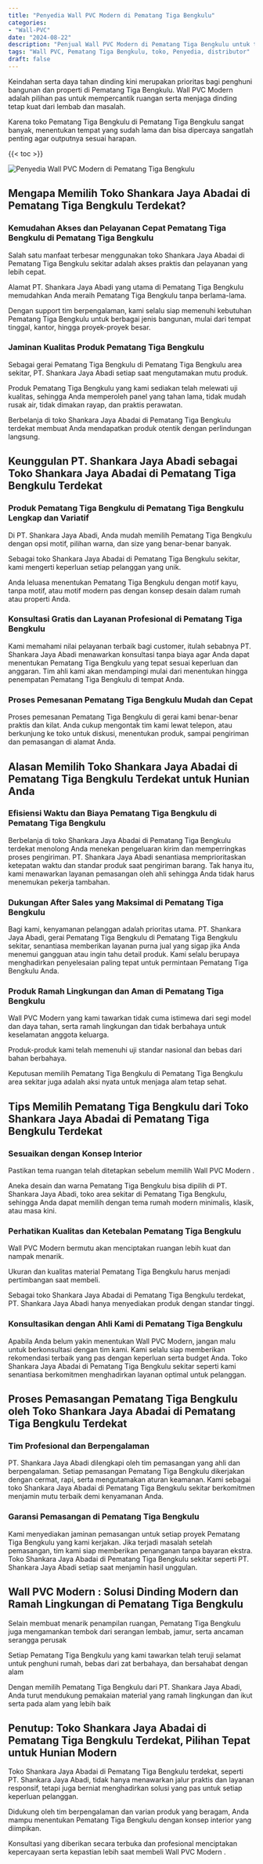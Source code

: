 ```yaml
---
title: "Penyedia Wall PVC Modern di Pematang Tiga Bengkulu"
categories: 
- "Wall-PVC"
date: "2024-08-22"
description: "Penjual Wall PVC Modern di Pematang Tiga Bengkulu untuk tempat tinggal, kantor, dan toko. Produk terbaik, beragam motif, pilihan warna menarik, beserta jasa instalasi oleh tim ahli dan garansi resmi!|Layanan penjualan Wall PVC Modern di Pematang Tiga Bengkulu untuk keperluan hunian, office, maupun ritel, dengan panel terbaik dan instalasi oleh teknisi berpengalaman dan kepastian resmi.|Alternatif Wall PVC Modern di Pematang Tiga Bengkulu yang terpercaya bagi rumah, perkantoran, dan ritel, dengan panel terbaik dan penempatan oleh tenaga ahli profesional serta garansi resmi.|Distribusi Wall PVC Modern di Pematang Tiga Bengkulu untuk tempat tinggal, kantor, dan ritel, dengan panel berkualitas dan instalasi ditangani oleh teknisi profesional, dilengkapi dengan kepastian resmi.}"
tags: "Wall PVC, Pematang Tiga Bengkulu, toko, Penyedia, distributor"
draft: false
---
```


Keindahan serta daya tahan dinding kini merupakan prioritas bagi penghuni bangunan dan properti di Pematang Tiga Bengkulu.  Wall PVC Modern  adalah pilihan pas untuk mempercantik ruangan serta menjaga dinding tetap kuat dari lembab dan masalah.

Karena toko Pematang Tiga Bengkulu di Pematang Tiga Bengkulu sangat banyak, menentukan tempat yang sudah lama dan bisa dipercaya sangatlah penting agar outputnya sesuai harapan.

{{< toc >}}

![Penyedia Wall PVC Modern di Pematang Tiga Bengkulu](/images/Wall-PVC/Penyedia-Wall-PVC-Modern-di-Pematang-Tiga-Bengkulu.png)


## Mengapa Memilih Toko Shankara Jaya Abadai di Pematang Tiga Bengkulu Terdekat?

### Kemudahan Akses dan Pelayanan Cepat Pematang Tiga Bengkulu di Pematang Tiga Bengkulu

Salah satu manfaat terbesar menggunakan toko Shankara Jaya Abadai di Pematang Tiga Bengkulu sekitar adalah akses praktis dan pelayanan yang lebih cepat.

Alamat PT. Shankara Jaya Abadi yang utama di Pematang Tiga Bengkulu memudahkan Anda meraih Pematang Tiga Bengkulu tanpa berlama-lama.

Dengan support tim berpengalaman, kami selalu siap memenuhi kebutuhan Pematang Tiga Bengkulu untuk berbagai jenis bangunan, mulai dari tempat tinggal, kantor, hingga proyek-proyek besar.

### Jaminan Kualitas Produk Pematang Tiga Bengkulu

Sebagai gerai Pematang Tiga Bengkulu di Pematang Tiga Bengkulu area sekitar, PT. Shankara Jaya Abadi setiap saat mengutamakan mutu produk.

Produk Pematang Tiga Bengkulu yang kami sediakan telah melewati uji kualitas, sehingga Anda memperoleh panel yang tahan lama, tidak mudah rusak air, tidak dimakan rayap, dan praktis perawatan.

Berbelanja di toko Shankara Jaya Abadai di Pematang Tiga Bengkulu terdekat membuat Anda mendapatkan produk otentik dengan perlindungan langsung.

## Keunggulan PT. Shankara Jaya Abadi sebagai Toko Shankara Jaya Abadai di Pematang Tiga Bengkulu Terdekat

### Produk Pematang Tiga Bengkulu di Pematang Tiga Bengkulu Lengkap dan Variatif

Di PT. Shankara Jaya Abadi, Anda mudah memilih Pematang Tiga Bengkulu dengan opsi motif, pilihan warna, dan size yang benar-benar banyak.

Sebagai toko Shankara Jaya Abadai di Pematang Tiga Bengkulu sekitar, kami mengerti keperluan setiap pelanggan yang unik.

Anda leluasa menentukan Pematang Tiga Bengkulu dengan motif kayu, tanpa motif, atau motif modern pas dengan konsep desain dalam rumah atau properti Anda.

### Konsultasi Gratis dan Layanan Profesional di Pematang Tiga Bengkulu

Kami memahami nilai pelayanan terbaik bagi customer, itulah sebabnya PT. Shankara Jaya Abadi menawarkan konsultasi tanpa biaya agar Anda dapat menentukan Pematang Tiga Bengkulu yang tepat sesuai keperluan dan anggaran. Tim ahli kami akan mendampingi mulai dari menentukan hingga penempatan Pematang Tiga Bengkulu di tempat Anda.

### Proses Pemesanan Pematang Tiga Bengkulu Mudah dan Cepat

Proses pemesanan Pematang Tiga Bengkulu di gerai kami benar-benar praktis dan kilat. Anda cukup mengontak tim kami lewat telepon, atau berkunjung ke toko untuk diskusi, menentukan produk, sampai pengiriman dan pemasangan di alamat Anda.

## Alasan Memilih Toko Shankara Jaya Abadai di Pematang Tiga Bengkulu Terdekat untuk Hunian Anda

### Efisiensi Waktu dan Biaya Pematang Tiga Bengkulu di Pematang Tiga Bengkulu

Berbelanja di toko Shankara Jaya Abadai di Pematang Tiga Bengkulu terdekat menolong Anda menekan pengeluaran kirim dan memperringkas proses pengiriman. PT. Shankara Jaya Abadi senantiasa memprioritaskan ketepatan waktu dan standar produk saat pengiriman barang. Tak hanya itu, kami menawarkan layanan pemasangan oleh ahli sehingga Anda tidak harus menemukan pekerja tambahan.

### Dukungan After Sales yang Maksimal di Pematang Tiga Bengkulu

Bagi kami, kenyamanan pelanggan adalah prioritas utama. PT. Shankara Jaya Abadi, gerai Pematang Tiga Bengkulu di Pematang Tiga Bengkulu sekitar, senantiasa memberikan layanan purna jual yang sigap jika Anda menemui gangguan atau ingin tahu detail produk. Kami selalu berupaya menghadirkan penyelesaian paling tepat untuk permintaan Pematang Tiga Bengkulu Anda.

### Produk Ramah Lingkungan dan Aman di Pematang Tiga Bengkulu

 Wall PVC Modern  yang kami tawarkan tidak cuma istimewa dari segi model dan daya tahan, serta ramah lingkungan dan tidak berbahaya untuk keselamatan anggota keluarga.

Produk-produk kami telah memenuhi uji standar nasional dan bebas dari bahan berbahaya.

Keputusan memilih Pematang Tiga Bengkulu di Pematang Tiga Bengkulu area sekitar juga adalah aksi nyata untuk menjaga alam tetap sehat.

## Tips Memilih Pematang Tiga Bengkulu dari Toko Shankara Jaya Abadai di Pematang Tiga Bengkulu Terdekat

### Sesuaikan dengan Konsep Interior 

Pastikan tema ruangan telah ditetapkan sebelum memilih  Wall PVC Modern .

Aneka desain dan warna Pematang Tiga Bengkulu bisa dipilih di PT. Shankara Jaya Abadi, toko area sekitar di Pematang Tiga Bengkulu, sehingga Anda dapat memilih dengan tema rumah modern minimalis, klasik, atau masa kini.

### Perhatikan Kualitas dan Ketebalan Pematang Tiga Bengkulu

 Wall PVC Modern  bermutu akan menciptakan ruangan lebih kuat dan nampak menarik.

Ukuran dan kualitas material Pematang Tiga Bengkulu harus menjadi pertimbangan saat membeli.

Sebagai toko Shankara Jaya Abadai di Pematang Tiga Bengkulu terdekat, PT. Shankara Jaya Abadi hanya menyediakan produk dengan standar tinggi.

### Konsultasikan dengan Ahli Kami di Pematang Tiga Bengkulu

Apabila Anda belum yakin menentukan Wall PVC Modern, jangan malu untuk berkonsultasi dengan tim kami. Kami selalu siap memberikan rekomendasi terbaik yang pas dengan keperluan serta budget Anda. Toko Shankara Jaya Abadai di Pematang Tiga Bengkulu sekitar seperti kami senantiasa berkomitmen menghadirkan layanan optimal untuk pelanggan.

## Proses Pemasangan Pematang Tiga Bengkulu oleh Toko Shankara Jaya Abadai di Pematang Tiga Bengkulu Terdekat

### Tim Profesional dan Berpengalaman

PT. Shankara Jaya Abadi dilengkapi oleh tim pemasangan yang ahli dan berpengalaman. Setiap pemasangan Pematang Tiga Bengkulu dikerjakan dengan cermat, rapi, serta mengutamakan aturan keamanan. Kami sebagai toko Shankara Jaya Abadai di Pematang Tiga Bengkulu sekitar berkomitmen menjamin mutu terbaik demi kenyamanan Anda.

### Garansi Pemasangan di Pematang Tiga Bengkulu

Kami menyediakan jaminan pemasangan untuk setiap proyek Pematang Tiga Bengkulu yang kami kerjakan. Jika terjadi masalah setelah pemasangan, tim kami siap memberikan penanganan tanpa bayaran ekstra. Toko Shankara Jaya Abadai di Pematang Tiga Bengkulu sekitar seperti PT. Shankara Jaya Abadi setiap saat menjamin hasil unggulan.

##  Wall PVC Modern : Solusi Dinding Modern dan Ramah Lingkungan di Pematang Tiga Bengkulu

Selain membuat menarik penampilan ruangan, Pematang Tiga Bengkulu juga mengamankan tembok dari serangan lembab, jamur, serta ancaman serangga perusak

Setiap Pematang Tiga Bengkulu yang kami tawarkan telah teruji selamat untuk penghuni rumah, bebas dari zat berbahaya, dan bersahabat dengan alam

Dengan memilih Pematang Tiga Bengkulu dari PT. Shankara Jaya Abadi, Anda turut mendukung pemakaian material yang ramah lingkungan dan ikut serta pada alam yang lebih baik

## Penutup: Toko Shankara Jaya Abadai di Pematang Tiga Bengkulu Terdekat, Pilihan Tepat untuk Hunian Modern

Toko Shankara Jaya Abadai di Pematang Tiga Bengkulu terdekat, seperti PT. Shankara Jaya Abadi, tidak hanya menawarkan jalur praktis dan layanan responsif, tetapi juga berniat menghadirkan solusi yang pas untuk setiap keperluan pelanggan.

Didukung oleh tim berpengalaman dan varian produk yang beragam, Anda mampu menentukan Pematang Tiga Bengkulu dengan konsep interior yang diimpikan.

Konsultasi yang diberikan secara terbuka dan profesional menciptakan kepercayaan serta kepastian lebih saat membeli  Wall PVC Modern .